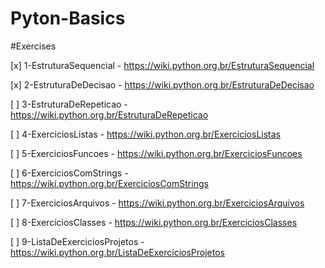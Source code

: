 # Pyton-Basics

#Exercises

[x] 1-EstruturaSequencial - https://wiki.python.org.br/EstruturaSequencial 

[x] 2-EstruturaDeDecisao - https://wiki.python.org.br/EstruturaDeDecisao 

[ ] 3-EstruturaDeRepeticao - https://wiki.python.org.br/EstruturaDeRepeticao 

[ ] 4-ExerciciosListas - https://wiki.python.org.br/ExerciciosListas 

[ ] 5-ExerciciosFuncoes - https://wiki.python.org.br/ExerciciosFuncoes

[ ] 6-ExerciciosComStrings - https://wiki.python.org.br/ExerciciosComStrings 

[ ] 7-ExerciciosArquivos - https://wiki.python.org.br/ExerciciosArquivos 

[ ] 8-ExerciciosClasses - https://wiki.python.org.br/ExerciciosClasses 

[ ] 9-ListaDeExerciciosProjetos - https://wiki.python.org.br/ListaDeExerciciosProjetos 
